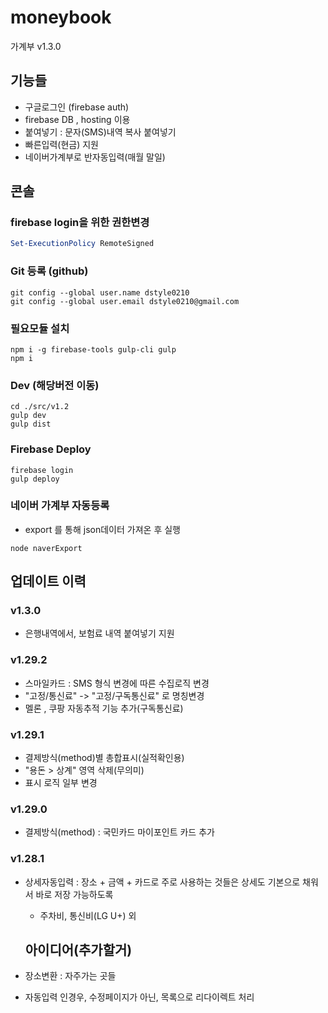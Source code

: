# moneybook
가계부 v1.3.0

## 기능들
- 구글로그인 (firebase auth)
- firebase DB , hosting 이용
- 붙여넣기 : 문자(SMS)내역 복사 붙여넣기
- 빠른입력(현금) 지원
- 네이버가계부로 반자동입력(매월 말일)

## 콘솔
### firebase login을 위한 권한변경
```powershell
Set-ExecutionPolicy RemoteSigned
```
### Git 등록 (github)
```console
git config --global user.name dstyle0210
git config --global user.email dstyle0210@gmail.com
```

### 필요모듈 설치
```console
npm i -g firebase-tools gulp-cli gulp
npm i
```

### Dev (해당버전 이동)
```console
cd ./src/v1.2
gulp dev
gulp dist
```


### Firebase Deploy
```console
firebase login
gulp deploy
```

### 네이버 가계부 자동등록
- export 를 통해 json데이터 가져온 후 실행
```console
node naverExport
```


## 업데이트 이력

### v1.3.0
- 은행내역에서, 보험료 내역 붙여넣기 지원


### v1.29.2
- 스마일카드 : SMS 형식 변경에 따른 수집로직 변경
- "고정/통신료" -> "고정/구독통신료" 로 명칭변경
- 멜론 , 쿠팡 자동추적 기능 추가(구독통신료)

### v1.29.1
- 결제방식(method)별 총합표시(실적확인용)
- "용돈 > 상계" 영역 삭제(무의미)
- 표시 로직 일부 변경

### v1.29.0
- 결제방식(method) : 국민카드 마이포인트 카드 추가

### v1.28.1
- 상세자동입력 : 장소 + 금액 + 카드로 주로 사용하는 것들은 상세도 기본으로 채워서 바로 저장 가능하도록
  - 주차비, 통신비(LG U+) 외



  ## 아이디어(추가할거)
- 장소변환 : 자주가는 곳들
- 자동입력 인경우, 수정페이지가 아닌, 목록으로 리다이렉트 처리

